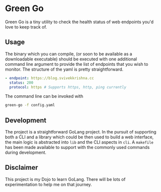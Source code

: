 # Green Go

Green Go is a tiny utility to check the health status of web endpoints you'd love to keep
track of.

## Usage

The binary which you can compile, (or soon to be available as a downloadable executable) should
be executed with one additional command line argument to provide the list of endpoints that you
wish to monitor. The structure of the yaml is pretty straightforward.

```yaml
- endpoint: https://blog.svivekkrishna.cc
  status: 200
  protocol: https # Supports https, http, ping currently
```

The command line can be invoked with

```bash
green-go -f config.yaml
```

## Development

The project is a straightforward GoLang project. In the pursuit of supporting both a CLI and a 
library which could be then used to build a web interface, the main logic is abstracted into `lib`
and the CLI aspects in `cli`. A `makefile` has been made available to support with the commonly
used commands during development.

## Disclaimer

This project is my Dojo to learn GoLang. There will be lots of experimentation to help me on that
journey.